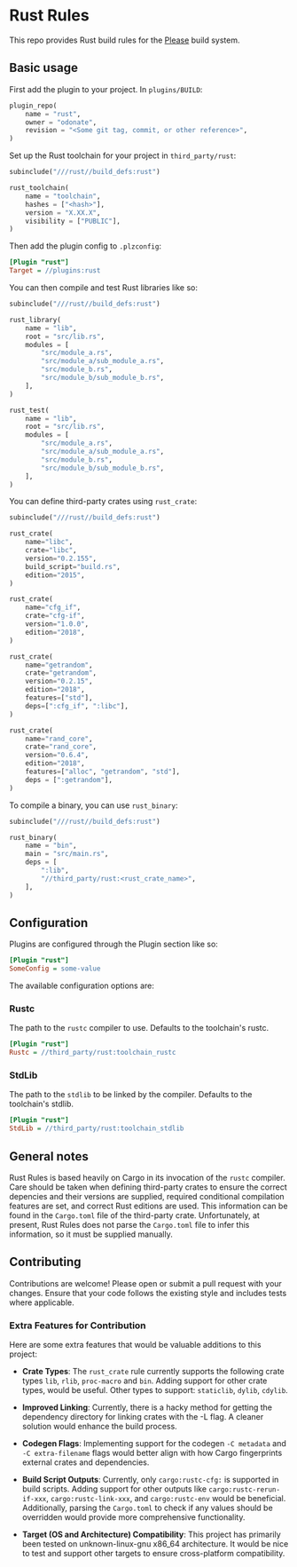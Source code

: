 # Rust Rules
This repo provides Rust build rules for the [Please](https://please.build) build system.

## Basic usage
First add the plugin to your project. In `plugins/BUILD`:
```python
plugin_repo(
    name = "rust",
    owner = "odonate",
    revision = "<Some git tag, commit, or other reference>",
)
```

Set up the Rust toolchain for your project in `third_party/rust`:
```python
subinclude("///rust//build_defs:rust")

rust_toolchain(
    name = "toolchain",
    hashes = ["<hash>"],
    version = "X.XX.X",
    visibility = ["PUBLIC"],
)
```

Then add the plugin config to `.plzconfig`:
```ini
[Plugin "rust"]
Target = //plugins:rust
```

You can then compile and test Rust libraries like so:
```python
subinclude("///rust//build_defs:rust")

rust_library(
    name = "lib",
    root = "src/lib.rs",
    modules = [
        "src/module_a.rs",
        "src/module_a/sub_module_a.rs",
        "src/module_b.rs",
        "src/module_b/sub_module_b.rs",
    ],
)

rust_test(
    name = "lib",
    root = "src/lib.rs",
    modules = [
        "src/module_a.rs",
        "src/module_a/sub_module_a.rs",
        "src/module_b.rs",
        "src/module_b/sub_module_b.rs",
    ],
)
```

You can define third-party crates using `rust_crate`:
```python
subinclude("///rust//build_defs:rust")

rust_crate(
    name="libc",
    crate="libc",
    version="0.2.155",
    build_script="build.rs",
    edition="2015",
)

rust_crate(
    name="cfg_if",
    crate="cfg-if",
    version="1.0.0",
    edition="2018",
)

rust_crate(
    name="getrandom",
    crate="getrandom",
    version="0.2.15",
    edition="2018",
    features=["std"],
    deps=[":cfg_if", ":libc"],
)

rust_crate(
    name="rand_core",
    crate="rand_core",
    version="0.6.4",
    edition="2018",
    features=["alloc", "getrandom", "std"],
    deps = [":getrandom"],
)
```

To compile a binary, you can use `rust_binary`:
```python
subinclude("///rust//build_defs:rust")

rust_binary(
    name = "bin",
    main = "src/main.rs",
    deps = [
        ":lib",
        "//third_party/rust:<rust_crate_name>",
    ],
)
```

## Configuration
Plugins are configured through the Plugin section like so:
```ini
[Plugin "rust"]
SomeConfig = some-value
```
The available configuration options are:

### Rustc
The path to the `rustc` compiler to use. Defaults to the toolchain's rustc.
```ini
[Plugin "rust"]
Rustc = //third_party/rust:toolchain_rustc
```

### StdLib
The path to the `stdlib` to be linked by the compiler. Defaults to the toolchain's stdlib.
```ini
[Plugin "rust"]
StdLib = //third_party/rust:toolchain_stdlib
```

## General notes
Rust Rules is based heavily on Cargo in its invocation of the `rustc` compiler. Care should be taken when defining third-party crates to ensure the correct depencies and their versions are supplied, required conditional compilation features are set, and correct Rust editions are used. This information can be found in the `Cargo.toml` file of the third-party crate. Unfortunately, at present, Rust Rules does not parse the `Cargo.toml` file to infer this information, so it must be supplied manually.

## Contributing
Contributions are welcome! Please open or submit a pull request with your changes. Ensure that your code follows the existing style and includes tests where applicable.

### Extra Features for Contribution
Here are some extra features that would be valuable additions to this project:

- **Crate Types**: The `rust_crate` rule currently supports the following crate types `lib`, `rlib`, `proc-macro` and `bin`. Adding support for other crate types, would be useful. Other types to support: `staticlib`, `dylib`, `cdylib`.

- **Improved Linking**: Currently, there is a hacky method for getting the dependency directory for linking crates with the -L flag. A cleaner solution would enhance the build process.

- **Codegen Flags**: Implementing support for the codegen `-C metadata` and `-C extra-filename` flags would better align with how Cargo fingerprints external crates and dependencies.

- **Build Script Outputs**: Currently, only `cargo:rustc-cfg:` is supported in build scripts. Adding support for other outputs like `cargo:rustc-rerun-if-xxx`, `cargo:rustc-link-xxx`, and `cargo:rustc-env` would be beneficial. Additionally, parsing the `Cargo.toml` to check if any values should be overridden would provide more comprehensive functionality.

- **Target (OS and Architecture) Compatibility**: This project has primarily been tested on unknown-linux-gnu x86_64 architecture. It would be nice to test and support other targets to ensure cross-platform compatibility.
